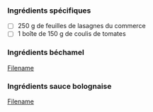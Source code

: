 
### Ingrédients spécifiques

 - [ ] 250 g de feuilles de lasagnes du commerce 
 - [ ] 1 boîte de 150 g de coulis de tomates

### Ingrédients béchamel

[Filename](https://raw.githubusercontent.com/TheFeloDevTeam/FeloFamilySite/master/docs/Recettes/Ingredients/ingredients_bechamel.md ':include')

### Ingrédients sauce bolognaise

[Filename](../../Recettes/Ingredients/ingredients_bolognaise.md ':include')
